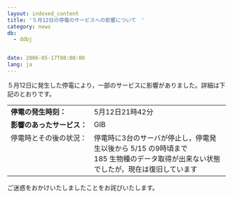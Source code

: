 ```yaml
---
layout: indexed_content
title: '５月12日の停電のサービスへの影響について　'
category: news
db:
  - ddbj


date: 2006-05-17T00:00:00
lang: ja
---
```


<html>５月12日に発生した停電により，一部のサービスに影響がありました。詳細は下記のとおりです。

<table>
    <tr>
        <td nowrap><b> 停電の発生時刻：</b></td>
        <td>5月12日21時42分</td>
    </tr>
    <tr>
        <td nowrap><b>影響のあったサービス：</b></td>
        <td>GIB</td>
    </tr>
    <tr>
        <td valign="top">停電時とその後の状況：</td>
        <td>停電時に3台のサーバが停止し，停電発生以後から 5/15 の9時頃まで<br>185 生物種のデータ取得が出来ない状態でしたが，現在は復旧しています</td>
    </tr>
</table>

<p>ご迷惑をおかけいたしましたことをお詫びいたします。</p>
</html>
